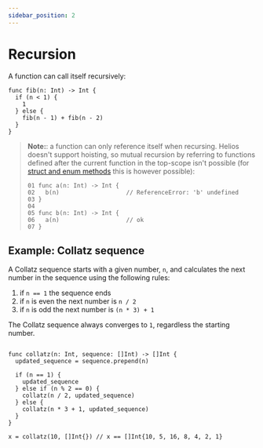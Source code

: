 ```yaml
---
sidebar_position: 2
---
```

# Recursion

A function can call itself recursively:

```helios
func fib(n: Int) -> Int {
  if (n < 1) {
    1
  } else {
    fib(n - 1) + fib(n - 2)
  }
}
```

> **Note:**: a function can only reference itself when recursing. Helios doesn't support hoisting, so mutual recursion by referring to functions defined after the current function in the top-scope isn't possible (for [struct and enum methods](../user-defined-types/methods/index.md) this is however possible):
>
> ```helios
> 01 func a(n: Int) -> Int {
> 02   b(n)                   // ReferenceError: 'b' undefined
> 03 }
> 04
> 05 func b(n: Int) -> Int {
> 06   a(n)                   // ok
> 07 }
>```

## Example: Collatz sequence

A Collatz sequence starts with a given number, `n`, and calculates the next number in the sequence using the following rules:

   1. if `n == 1` the sequence ends
   2. if `n` is even the next number is `n / 2`
   3. if `n` is odd the next number is `(n * 3) + 1`

The Collatz sequence always converges to `1`, regardless the starting number.

```helios

func collatz(n: Int, sequence: []Int) -> []Int {
  updated_sequence = sequence.prepend(n)

  if (n == 1) {
    updated_sequence
  } else if (n % 2 == 0) {
    collatz(n / 2, updated_sequence)
  } else {
    collatz(n * 3 + 1, updated_sequence)
  }
}

x = collatz(10, []Int{}) // x == []Int{10, 5, 16, 8, 4, 2, 1}
```